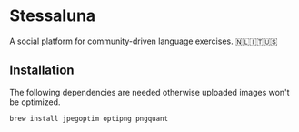 # Stessaluna

A social platform for community-driven language exercises. 🇳🇱🇮🇹🇺🇸

## Installation

The following dependencies are needed otherwise uploaded images won't be optimized.

    brew install jpegoptim optipng pngquant
